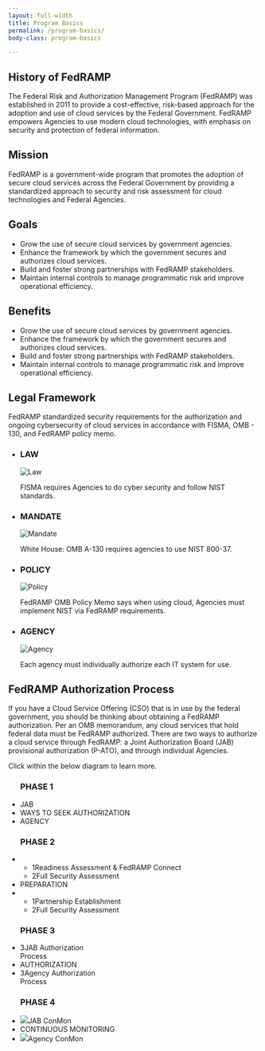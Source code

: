 ```yaml
---
layout: full-width
title: Program Basics
permalink: /program-basics/
body-class: program-basics

---
```

<div id="history-mission-goals">
	<section id="history">
		<div class="inner">
		<h2>History of FedRAMP</h2>
		<p>The Federal Risk and Authorization Management Program (FedRAMP) was established in 2011 to provide a cost-effective, risk-based approach for the adoption and use of cloud services by the Federal Government. FedRAMP empowers Agencies to use modern cloud technologies, with emphasis on security and protection of federal information. </p>
		</div>
	</section>
<section id="mission">
	<div class="inner">
	<h2>Mission</h2>
	<p>FedRAMP is a government-wide program that promotes the adoption of secure cloud services across the Federal Government by providing a standardized approach to security and risk assessment for cloud technologies and Federal Agencies.</p>
	</div>
</section>
<section id="goals">
	<div class="inner">
	<h2>Goals</h2>
	<ul>
		<li><i class="fas fa-arrow-circle-right"></i>Grow the use of secure cloud services by government agencies.</li>
		<li><i class="fas fa-arrow-circle-right"></i>Enhance the framework by which the government secures and authorizes cloud services.</li>
		<li><i class="fas fa-arrow-circle-right"></i>Build and foster strong partnerships with FedRAMP stakeholders.</li>
		<li><i class="fas fa-arrow-circle-right"></i>Maintain internal controls to manage programmatic risk and improve operational efficiency.</li>
	</ul>
	</div>
</section>
<section id="benefits">
	<div class="inner">
	<h2>Benefits</h2>
	<ul>
		<li><i class="fas fa-arrow-circle-right"></i>Grow the use of secure cloud services by government agencies.</li>
		<li><i class="fas fa-arrow-circle-right"></i>Enhance the framework by which the government secures and authorizes cloud services.</li>
		<li><i class="fas fa-arrow-circle-right"></i>Build and foster strong partnerships with FedRAMP stakeholders.</li>
		<li><i class="fas fa-arrow-circle-right"></i>Maintain internal controls to manage programmatic risk and improve operational efficiency.</li>
	</ul>
	</div>
</section>
</div>
<section id="legal-framework">
	<div class="inner">
		<div class="text">
		<h2>Legal Framework</h2>
		<p>FedRAMP standardized security requirements for the authorization and ongoing cybersecurity of cloud services in accordance with FISMA, OMB - 130, and FedRAMP policy memo.</p>
		<ul>
			<li><h3>LAW</h3>
				<img src="{{site.baseurl}}/assets/img/law-icon.png" alt="Law" title="Law">
			<p>FISMA requires Agencies to do cyber security and follow NIST standards.</p></li>
			<li><h3>MANDATE</h3>
				<img src="{{site.baseurl}}/assets/img/mandate-icon.png" alt="Mandate" title="Mandate">
			<p>White House: OMB A-130 requires agencies to use NIST 800-37.</p></li>
			<li><h3>POLICY</h3>
				<img src="{{site.baseurl}}/assets/img/policy-icon.png" alt="Policy" title="Policy">
			<p>FedRAMP OMB Policy Memo says when using cloud, Agencies must implement NIST via FedRAMP requirements.</p></li>
			<li><h3>AGENCY</h3>
				<img src="{{site.baseurl}}/assets/img/agency-icon.png" alt="Agency" title="Agency">
			<p>Each agency must individually authorize each IT system for use. </p></li>
		</ul>
		</div>
	</div>
</section>
<div class="auth-process">
		<h2>FedRAMP Authorization Process</h2>
		<p>If you have a Cloud Service Offering (CSO) that is in use by the federal government, you should be thinking about obtaining a FedRAMP authorization. Per an OMB memorandum, any cloud services that hold federal data must be FedRAMP authorized. There are two ways to authorize a cloud service through FedRAMP&#58; a Joint Authorization Board (JAB) provisional authorization (P-ATO), and through individual Agencies.</p>
</div>
<div class="process-diagram">
		<p>Click within the below diagram to learn more.</p>
		<div class="process-container">
		<ul class="column-1">
			<h3>PHASE 1</h3>
			<li class="jab-first">JAB<i class="fas fa-arrow-circle-right"></i></li>
			<li class="seek">WAYS TO SEEK AUTHORIZATION</li>
			<li class="agency-first">AGENCY<i class="fas fa-arrow-circle-right"></i></li>
		</ul>
		<ul class="column-2">
			<h3>PHASE 2</h3>
			<li class="jab-one-two">
				<ul>
					<li class="readiness"><span>1</span>Readiness Assessment & FedRAMP Connect</li>
					<li class="security"><span>2</span>Full Security Assessment</li>
				</ul>
			</li>
				<li class="prep">PREPARATION</li>
			<li class="agency-one-two">
				<ul>
					<li class="one"><span>1</span>Partnership Establishment</li>
					<li class="two"><span>2</span>Full Security Assessment</li>
				</ul>
			</li>
		</ul>
		<ul class="column-3">
			<h3>PHASE 3</h3>
			<li class="jab-auth"><span>3</span>JAB Authorization <br/>Process</li>
				<li class="auth">AUTHORIZATION</li>
				<li class="agency-auth"><span>3</span>Agency Authorization <br/>Process</li>
		</ul>
		<ul class="column-4">
			<h3>PHASE 4</h3>
				<li class="jab-conmon"><span><img src="{{site.baseurl}}/assets/img/conmon-process.png"></span>JAB ConMon</li>
				<li class="conmon">CONTINUOUS MONITORING</li>
				<li class="agency-conmon"><span><img src="{{site.baseurl}}/assets/img/conmon-process-red.png"></span>Agency ConMon</li>
		</ul>
		</div>
</div>
	